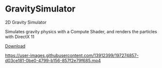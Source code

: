 # GravitySimulator
2D Gravity Simulator

Simulates gravity physics with a Compute Shader, and renders the particles with DirectX 11

[Download](https://github.com/vitormarinhofaria/GravitySimulator/releases)

https://user-images.githubusercontent.com/13912399/197274857-d03ce181-0be0-4799-b156-857f2e79f685.mp4
